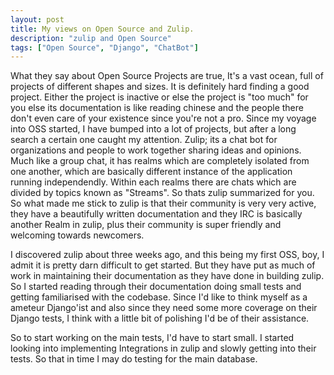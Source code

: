 ```yaml
---
layout: post
title: My views on Open Source and Zulip.
description: "zulip and Open Source"
tags: ["Open Source", "Django", "ChatBot"]
---
```


What they say about Open Source Projects are true, It's a vast ocean, full of projects of different shapes and sizes. It is definitely hard finding a good project. Either the project is inactive or else the project is "too much" for you else its documentation is like reading chinese and the people there don't even care of your existence since you're not a pro. Since my voyage into OSS started, I have bumped into a lot of projects, but after a long search a certain one caught my attention. Zulip; its a chat bot for organizations and people to work together sharing ideas and opinions. Much like a group chat, it has realms which are completely isolated from one another, which are basically different instance of the application running independendly. Within each realms there are chats which are divided by topics known as "Streams". So thats zulip summarized for you. So what made me stick to zulip is that their community is very very active, they have a beautifully written documentation and they IRC is basically another Realm in zulip, plus their community is super friendly and welcoming towards newcomers. 

I discovered zulip about three weeks ago, and this being my first OSS, boy, I admit it is pretty darn difficult to get started. But they have put as much of work in maintaining their documentation as they have done in building zulip. So I started reading through their documentation doing small tests and getting familiarised with the codebase. Since I'd like to think myself as a ameteur Django'ist and also since they need some more coverage on their Django tests, I think with a little bit of polishing I'd be of their assistance.

So to start working on the main tests, I'd have to start small. I started looking into implementing Integrations in zulip and slowly getting into their tests. So that in time I may do testing for the main database.
